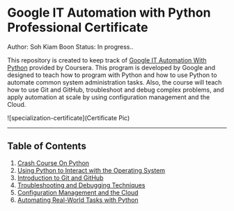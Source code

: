 # Google IT Automation with Python Professional Certificate

Author: Soh Kiam Boon
Status: In progress..

This repository is created to keep track of [Google IT Automation With Python](https://www.coursera.org/professional-certificates/google-it-automation) provided by Coursera. This program is developed by Google and designed to teach how to program with Python and how to use Python to automate common system administration tasks. Also, the course will teach how to use Git and GitHub, troubleshoot and debug complex problems, and apply automation at scale by using configuration management and the Cloud.

![specialization-certificate](Certificate Pic)

---

## Table of Contents

1. [Crash Course On Python]()
2. [Using Python to Interact with the Operating System]()
3. [Introduction to Git and GitHub]()
4. [Troubleshooting and Debugging Techniques]()
5. [Configuration Management and the Cloud]()
6. [Automating Real-World Tasks with Python]()
